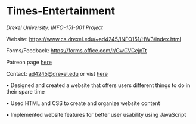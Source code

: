 # Times-Entertainment
*Drexel University: INFO-151-001 Project*

Website: https://www.cs.drexel.edu/~ad4245/INFO151/HW3/index.html

Forms/Feedback: https://forms.office.com/r/GwGVCejpTt

Patreon page [here](https://www.patreon.com/TimesEntertainment?utm_medium=clipboard_copy&utm_source=copyLink&utm_campaign=creatorshare_creator&utm_content=join_link)

Contact: ad4245@drexel.edu or vist [here](https://www.cs.drexel.edu/~ad4245/INFO151/HW3/index.html#drexelEmail)

• Designed and created a website that offers users different things to do in their spare time

• Used HTML and CSS to create and organize website content

• Implemented website features for better user usability using JavaScript
